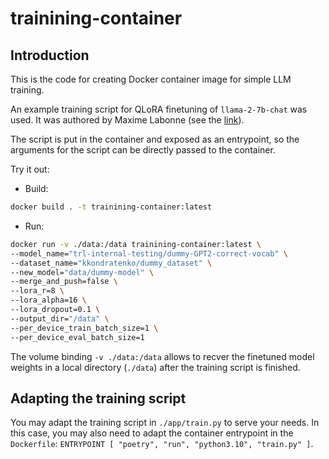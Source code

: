 # trainining-container

## Introduction
This is the code for creating Docker container image for simple LLM training.

An example training script for QLoRA finetuning of `llama-2-7b-chat` was used. It was authored by Maxime Labonne (see the [link](https://gist.github.com/mlabonne/8eb9ad60c6340cb48a17385c68e3b1a5)).

The script is put in the container and exposed as an entrypoint, so the arguments for the script can be directly passed to the container.

Try it out:
- Build:
```bash
docker build . -t trainining-container:latest
```
- Run:
```bash
docker run -v ./data:/data trainining-container:latest \
--model_name="trl-internal-testing/dummy-GPT2-correct-vocab" \
--dataset_name="kkondratenko/dummy_dataset" \
--new_model="data/dummy-model" \
--merge_and_push=false \
--lora_r=8 \
--lora_alpha=16 \
--lora_dropout=0.1 \
--output_dir="/data" \
--per_device_train_batch_size=1 \
--per_device_eval_batch_size=1
```

The volume binding `-v ./data:/data` allows to recver the finetuned model weights in a local directory (`./data`) after the training script is finished.

## Adapting the training script

You may adapt the training script in `./app/train.py` to serve your needs. In this case, you may also need to adapt the container entrypoint in the `Dockerfile`: `ENTRYPOINT [ "poetry", "run", "python3.10", "train.py" ]`.